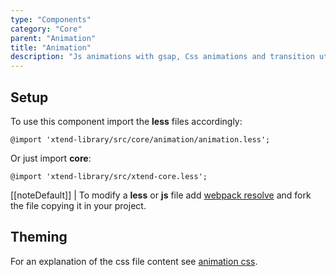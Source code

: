 ```yaml
---
type: "Components"
category: "Core"
parent: "Animation"
title: "Animation"
description: "Js animations with gsap, Css animations and transition util with classes/mixins."
---
```


## Setup

To use this component import the **less** files accordingly:

```less
@import 'xtend-library/src/core/animation/animation.less';
```

Or just import **core**:

```less
@import 'xtend-library/src/xtend-core.less';
```

[[noteDefault]]
| To modify a **less** or **js** file add [webpack resolve](/introduction/setup#usage-webpack) and fork the file copying it in your project.

## Theming

For an explanation of the css file content see [animation css](/components/core/animation/css).
